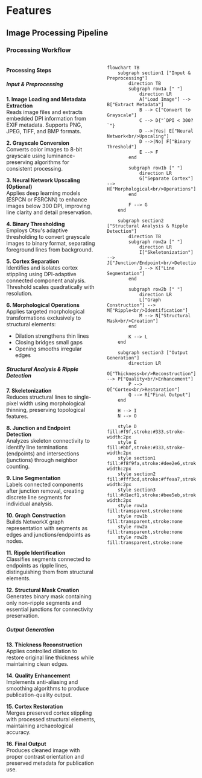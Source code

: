 # Features

## Image Processing Pipeline

### Processing Workflow

<div style="display: flex; gap: 30px; align-items: flex-start;">

<div style="flex: 1; min-width: 45%;">

<h4>Processing Steps</h4>

<h5>Input & Preprocessing</h5>

<p><strong>1. Image Loading and Metadata Extraction</strong><br>
Reads image files and extracts embedded DPI information from EXIF metadata. Supports PNG, JPEG, TIFF, and BMP formats.</p>

<p><strong>2. Grayscale Conversion</strong><br>
Converts color images to 8-bit grayscale using luminance-preserving algorithms for consistent processing.</p>

<p><strong>3. Neural Network Upscaling (Optional)</strong><br>
Applies deep learning models (ESPCN or FSRCNN) to enhance images below 300 DPI, improving line clarity and detail preservation.</p>

<p><strong>4. Binary Thresholding</strong><br>
Employs Otsu's adaptive thresholding to convert grayscale images to binary format, separating foreground lines from background.</p>

<p><strong>5. Cortex Separation</strong><br>
Identifies and isolates cortex stippling using DPI-adaptive connected component analysis. Threshold scales quadratically with resolution.</p>

<p><strong>6. Morphological Operations</strong><br>
Applies targeted morphological transformations exclusively to structural elements:</p>
<ul>
<li>Dilation strengthens thin lines</li>
<li>Closing bridges small gaps</li>
<li>Opening smooths irregular edges</li>
</ul>

<h5>Structural Analysis & Ripple Detection</h5>

<p><strong>7. Skeletonization</strong><br>
Reduces structural lines to single-pixel width using morphological thinning, preserving topological features.</p>

<p><strong>8. Junction and Endpoint Detection</strong><br>
Analyzes skeleton connectivity to identify line terminations (endpoints) and intersections (junctions) through neighbor counting.</p>

<p><strong>9. Line Segmentation</strong><br>
Labels connected components after junction removal, creating discrete line segments for individual analysis.</p>

<p><strong>10. Graph Construction</strong><br>
Builds NetworkX graph representation with segments as edges and junctions/endpoints as nodes.</p>

<p><strong>11. Ripple Identification</strong><br>
Classifies segments connected to endpoints as ripple lines, distinguishing them from structural elements.</p>

<p><strong>12. Structural Mask Creation</strong><br>
Generates binary mask containing only non-ripple segments and essential junctions for connectivity preservation.</p>

<h5>Output Generation</h5>

<p><strong>13. Thickness Reconstruction</strong><br>
Applies controlled dilation to restore original line thickness while maintaining clean edges.</p>

<p><strong>14. Quality Enhancement</strong><br>
Implements anti-aliasing and smoothing algorithms to produce publication-quality output.</p>

<p><strong>15. Cortex Restoration</strong><br>
Merges preserved cortex stippling with processed structural elements, maintaining archaeological accuracy.</p>

<p><strong>16. Final Output</strong><br>
Produces cleaned image with proper contrast orientation and preserved metadata for publication use.</p>

</div>

<div style="flex: 1; min-width: 45%;">

```mermaid
flowchart TB
    subgraph section1 ["Input & Preprocessing"]
        direction TB
        subgraph row1a [" "]
            direction LR
            A["Load Image"] --> B["Extract Metadata"]
            B --> C["Convert to Grayscale"]
            C --> D{"`DPI < 300?`"}
            D -->|Yes| E["Neural Network<br/>Upscaling"]
            D -->|No| F["Binary Threshold"]
            E --> F
        end

        subgraph row1b [" "]
            direction LR
            G["Separate Cortex"] --> H["Morphological<br/>Operations"]
        end

        F --> G
    end

    subgraph section2 ["Structural Analysis & Ripple Detection"]
        direction TB
        subgraph row2a [" "]
            direction LR
            I["Skeletonization"] --> J["Junction/Endpoint<br/>Detection"]
            J --> K["Line Segmentation"]
        end

        subgraph row2b [" "]
            direction LR
            L["Graph Construction"] --> M["Ripple<br/>Identification"]
            M --> N["Structural Mask<br/>Creation"]
        end

        K --> L
    end

    subgraph section3 ["Output Generation"]
        direction LR
        O["Thickness<br/>Reconstruction"] --> P["Quality<br/>Enhancement"]
        P --> Q["Cortex<br/>Restoration"]
        Q --> R["Final Output"]
    end

    H --> I
    N --> O

    style D fill:#f9f,stroke:#333,stroke-width:2px
    style E fill:#bbf,stroke:#333,stroke-width:2px
    style section1 fill:#f8f9fa,stroke:#dee2e6,stroke-width:2px
    style section2 fill:#fff3cd,stroke:#ffeaa7,stroke-width:2px
    style section3 fill:#d1ecf1,stroke:#bee5eb,stroke-width:2px
    style row1a fill:transparent,stroke:none
    style row1b fill:transparent,stroke:none
    style row2a fill:transparent,stroke:none
    style row2b fill:transparent,stroke:none
```

</div>
